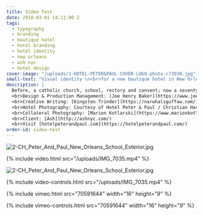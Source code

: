 ```yaml
---
title: Video Test
date: 2018-03-01 14:11:00 Z
tags:
  - typography
  - branding
  - boutique hotel
  - hotel branding
  - hotel identity
  - new orleans
  - ash nyc
  - hotel design
cover-image: "/uploads/1-HOTEL-PETER&PAUL-COVER-LOGO-photo-c73938.jpg"
small-text: "Visual identity \n<br>for a new boutique hotel in New Orleans"
description: |
  Before, a catholic church, school, rectory and convent; now a seventy one rooms hotel with a restaurant, bar, courtyard and an atypical event space, Hotel Peter & Paul opened its doors in 2018 in its beloved New Orleans’ neighborhood, the authentic Marigny.
  <br>Design & Production Management: [Joe Henry Baker](https://www.joehenrybaker.com/)
  <br>Creative Writing: [Kingston Trinder](https://narwhalsguffaw.com/)
  <br>Hotel Photography: Courtesy of Hotel Peter & Paul / Christian Harder
  <br>Collateral Photography: [Marion Kotlarski](https://www.marionkotlarski.com/)
  <br>Client: [Ash](http://ashnyc.com/)
  <br>Visit [hotelpeterandpaul.com](https://hotelpeterandpaul.com/)
order-id: video-test
---
```


![2-CH_Peter_And_Paul_New_Orleans_School_Exterior.jpg](/uploads/2-CH_Peter_And_Paul_New_Orleans_School_Exterior.jpg)

{% include video.html src="/uploads/IMG_7035.mp4" %}

![2-CH_Peter_And_Paul_New_Orleans_School_Exterior.jpg](/uploads/2-CH_Peter_And_Paul_New_Orleans_School_Exterior.jpg)

{% include video-controls.html src="/uploads/IMG_7035.mp4" %}

{% include vimeo.html src="70591644" width="16" height="9" %}

{% include vimeo-controls.html src="70591644" width="16" height="9" %}
